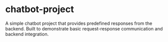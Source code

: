 # chatbot-project
A simple chatbot project that provides predefined responses from the backend. Built to demonstrate basic request-response communication and backend integration.
